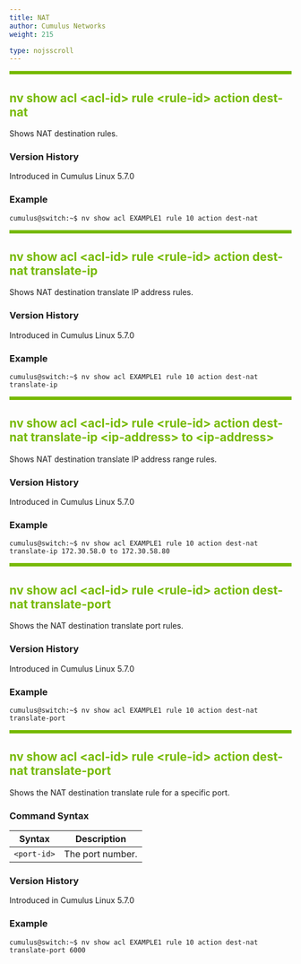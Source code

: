 ```yaml
---
title: NAT
author: Cumulus Networks
weight: 215

type: nojsscroll
---
```

<style>
h { color: RGB(118,185,0)}
</style>
<HR STYLE="BORDER: DASHED RGB(118,185,0) 0.5PX;BACKGROUND-COLOR: RGB(118,185,0);HEIGHT: 4.0PX;"/>

## <h>nv show acl \<acl-id\> rule \<rule-id\> action dest-nat</h>

Shows NAT destination rules.

### Version History

Introduced in Cumulus Linux 5.7.0

### Example

```
cumulus@switch:~$ nv show acl EXAMPLE1 rule 10 action dest-nat
```

<HR STYLE="BORDER: DASHED RGB(118,185,0) 0.5PX;BACKGROUND-COLOR: RGB(118,185,0);HEIGHT: 4.0PX;"/>

## <h>nv show acl \<acl-id\> rule \<rule-id\> action dest-nat translate-ip</h>

Shows NAT destination translate IP address rules.

### Version History

Introduced in Cumulus Linux 5.7.0

### Example

```
cumulus@switch:~$ nv show acl EXAMPLE1 rule 10 action dest-nat translate-ip
```

<HR STYLE="BORDER: DASHED RGB(118,185,0) 0.5PX;BACKGROUND-COLOR: RGB(118,185,0);HEIGHT: 4.0PX;"/>

## <h>nv show acl \<acl-id\> rule \<rule-id\> action dest-nat translate-ip \<ip-address\> to \<ip-address\></h>

Shows NAT destination translate IP address range rules.

### Version History

Introduced in Cumulus Linux 5.7.0

### Example

```
cumulus@switch:~$ nv show acl EXAMPLE1 rule 10 action dest-nat translate-ip 172.30.58.0 to 172.30.58.80
```

<HR STYLE="BORDER: DASHED RGB(118,185,0) 0.5PX;BACKGROUND-COLOR: RGB(118,185,0);HEIGHT: 4.0PX;"/>

## <h>nv show acl \<acl-id\> rule \<rule-id\> action dest-nat translate-port</h>

Shows the NAT destination translate port rules.

### Version History

Introduced in Cumulus Linux 5.7.0

### Example

```
cumulus@switch:~$ nv show acl EXAMPLE1 rule 10 action dest-nat translate-port
```

<HR STYLE="BORDER: DASHED RGB(118,185,0) 0.5PX;BACKGROUND-COLOR: RGB(118,185,0);HEIGHT: 4.0PX;"/>

## <h>nv show acl \<acl-id\> rule \<rule-id\> action dest-nat translate-port <port-id></h>

Shows the NAT destination translate rule for a specific port.

### Command Syntax

| Syntax | Description |
| --------- | -------------- |
| `<port-id>` | The port number. |

### Version History

Introduced in Cumulus Linux 5.7.0

### Example

```
cumulus@switch:~$ nv show acl EXAMPLE1 rule 10 action dest-nat translate-port 6000
```
